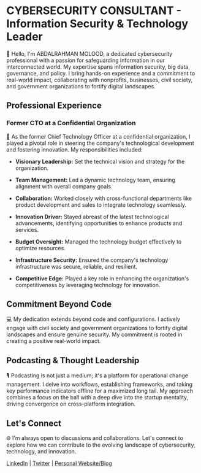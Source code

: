 # CYBERSECURITY CONSULTANT - Information Security & Technology Leader

👋 Hello, I'm ABDALRAHMAN MOLOOD, a dedicated cybersecurity professional with a passion for safeguarding information in our interconnected world. My expertise spans information security, big data, governance, and policy. I bring hands-on experience and a commitment to real-world impact, collaborating with nonprofits, businesses, civil society, and government organizations to fortify digital landscapes.

## Professional Experience

### Former CTO at a Confidential Organization

🚀 As the former Chief Technology Officer at a confidential organization, I played a pivotal role in steering the company's technological development and fostering innovation. My responsibilities included:

- **Visionary Leadership:** Set the technical vision and strategy for the organization.
  
- **Team Management:** Led a dynamic technology team, ensuring alignment with overall company goals.
  
- **Collaboration:** Worked closely with cross-functional departments like product development and sales to integrate technology seamlessly.

- **Innovation Driver:** Stayed abreast of the latest technological advancements, identifying opportunities to enhance products and services.

- **Budget Oversight:** Managed the technology budget effectively to optimize resources.

- **Infrastructure Security:** Ensured the company's technology infrastructure was secure, reliable, and resilient.

- **Competitive Edge:** Played a key role in enhancing the organization's competitiveness by leveraging technology for innovation.

## Commitment Beyond Code

💻 My dedication extends beyond code and configurations. I actively engage with civil society and government organizations to fortify digital landscapes and ensure genuine security. My commitment is rooted in creating a positive real-world impact.

## Podcasting & Thought Leadership

🎙️ Podcasting is not just a medium; it's a platform for operational change management. I delve into workflows, establishing frameworks, and taking key performance indicators offline for a maximized long tail. My approach combines a focus on the ball with a deep dive into the startup mentality, driving convergence on cross-platform integration.

## Let's Connect

🌐 I'm always open to discussions and collaborations. Let's connect to explore how we can contribute to the evolving landscape of cybersecurity, technology, and innovation.

[LinkedIn](https://www.linkedin.com/in/amolood/) | [Twitter](https://x.com/a99l) | [Personal Website/Blog](https://amolood.com)
